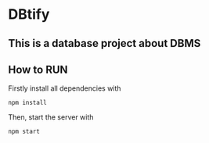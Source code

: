 # DBtify

## This is a database project about DBMS

## How to RUN
Firstly install all dependencies with

    npm install

Then, start the server with

    npm start
